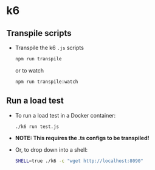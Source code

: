 # k6

## Transpile scripts

- Transpile the k6 `.js` scripts

  ```bash
  npm run transpile
  ```

  or to watch

  ```bash
  npm run transpile:watch
  ```

## Run a load test

- To run a load test in a Docker container:

  ```bash
  ./k6 run test.js
  ```

- **NOTE: This requires the .ts configs to be transpiled!**

- Or, to drop down into a shell:

  ```bash
  SHELL=true ./k6 -c "wget http://localhost:8090"
  ```

